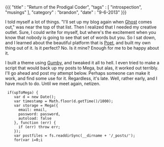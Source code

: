 {{{
    "title"    : "Return of the Prodigal Coder",
    "tags"     : [ "introspection", "musings" ],
    "category" : "brandon",
    "date"     : "9-6-2013"
}}}

I told myself a lot of things. "I'll set up my blog again when [Ghost](http://tryghost.org/) comes out," was near the top of that list. Then I realized that I needed my creative outlet. Sure, I could write for myself, but where's the excitement when you know that nobody is going to see that set of words but you. <!--more--->So I sat down, and I learned about the beautiful platform that is [Poet](http://jsantell.github.io/poet/), and built my own thing out of it. Is it perfect? No. Is it mine? Enough for me to be happy about it.

I built a theme using [Gumby](http://gumbyframework.com), and tweaked it all to hell. I even tried to make a script that would back up my posts to Mega, but alas, it worked out terribly. I'll go ahead and post my attempt below. Perhaps someone can make it work, and find some use for it. Regardless, it's late. Well, rather early, and I have much to do. Until we meet again, netizen. 

<pre><code data-language="javascript"> if(upToMega) {
    var d = new Date();
    var timestamp = Math.floor(d.getTime()/1000);
    var storage = Mega({
      email: email,
      password: password,
      autoload: false
    }, function (err) {
      if (err) throw err;
    });
    var postfiles = fs.readdirSync(__dirname + '/_posts/');
    for(var i=0;i<postfiles.length;i++) {
      fs.createReadStream(__dirname + '/_posts/' + postfiles[i]).pipe(storage.upload(postfiles[i] + '.poet'));
      }
      console.log('Successfully backed up to Mega.');
    }
</code></pre>